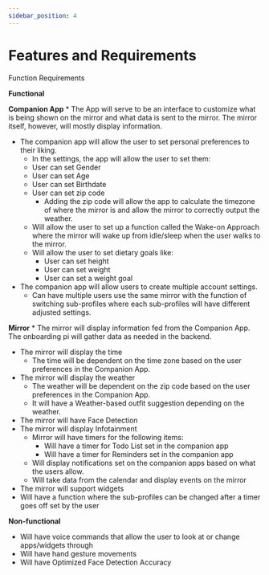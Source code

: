 ```yaml
---
sidebar_position: 4
---
```


# Features and Requirements
Function Requirements 

**Functional**

**Companion App**
    * The App will serve to be an interface to customize what is being shown on the mirror and what data is sent to the mirror. The mirror itself, however, will mostly display information.
* The companion app will allow the user to set personal preferences to their liking.
    * In the settings, the app will allow the user to set them:
    * User can set Gender
    * User can set Age 
    * User can set Birthdate
    * User can set zip code 
        * Adding the zip code will allow the app to calculate the timezone of where the mirror is and allow the mirror to correctly output the weather.
    * Will allow the user to set up a function called the Wake-on Approach where the mirror will wake up from idle/sleep when the user walks to the mirror.
    * Will allow the user to set dietary goals like:
        * User can set height
        * User can set weight
        * User can set a weight goal
* The companion app will allow users to create multiple account settings.
    * Can have multiple users use the same mirror with the function of switching sub-profiles where each sub-profiles will have different adjusted settings.

**Mirror**
    * The mirror will display information fed from the Companion App. The onboarding pi will gather data as needed in the backend.
* The mirror will display the time
    * The time will be dependent on the time zone based on the user preferences in the Companion App.
* The mirror will display the weather
    * The weather will be dependent on the zip code based on the user preferences in the Companion App.
    * It will have a Weather-based outfit suggestion depending on the weather.
* The mirror will have Face Detection 
* The mirror will display Infotainment
    * Mirror will have timers for the following items:
        * Will have a timer for Todo List set in the companion app
        * Will have a timer for Reminders set in the companion app
    * Will display notifications set on the companion apps based on what the users allow.
    * Will take data from the calendar and display events on the mirror 
* The mirror will support widgets
* Will have a function where the sub-profiles can be changed after a timer goes off set by the user

**Non-functional**
* Will have voice commands that allow the user to look at or change apps/widgets through
* Will have hand gesture movements
* Will have Optimized Face Detection Accuracy
